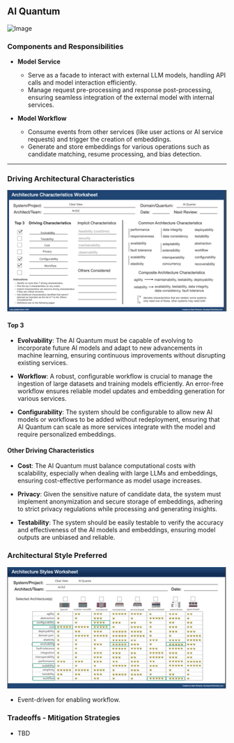## AI Quantum

![Image](/assets/C2_AI_quanta.jpgg)

### Components and Responsibilities

- **Model Service**
    - Serve as a facade to interact with external LLM models, handling API calls and model interaction efficiently.
    - Manage request pre-processing and response post-processing, ensuring seamless integration of the external model with internal services.

- **Model Workflow**
    - Consume events from other services (like user actions or AI service requests) and trigger the creation of embeddings.
    -   Generate and store embeddings for various operations such as candidate matching, resume processing, and bias detection.

---

### Driving Architectural Characteristics

![Image](/assets/ai-arch-char-worksheet.png)

#### Top 3

- **Evolvability**: The AI Quantum must be capable of evolving to incorporate future AI models and adapt to new advancements in machine learning, ensuring continuous improvements without disrupting existing services.

- **Workflow**: A robust, configurable workflow is crucial to manage the ingestion of large datasets and training models efficiently. An error-free workflow ensures reliable model updates and embedding generation for various services.

- **Configurability**: The system should be configurable to allow new AI models or workflows to be added without redeployment, ensuring that AI Quantum can scale as more services integrate with the model and require personalized embeddings.

#### Other Driving Characteristics

- **Cost**: The AI Quantum must balance computational costs with scalability, especially when dealing with large LLMs and embeddings, ensuring cost-effective performance as model usage increases.

- **Privacy**: Given the sensitive nature of candidate data, the system must implement anonymization and secure storage of embeddings, adhering to strict privacy regulations while processing and generating insights.

- **Testability**: The system should be easily testable to verify the accuracy and effectiveness of the AI models and embeddings, ensuring model outputs are unbiased and reliable.

### Architectural Style Preferred

![Image](/assets/ai-arch-style-worksheet.png)

- Event-driven for enabling workflow.

### Tradeoffs - Mitigation Strategies

- TBD
